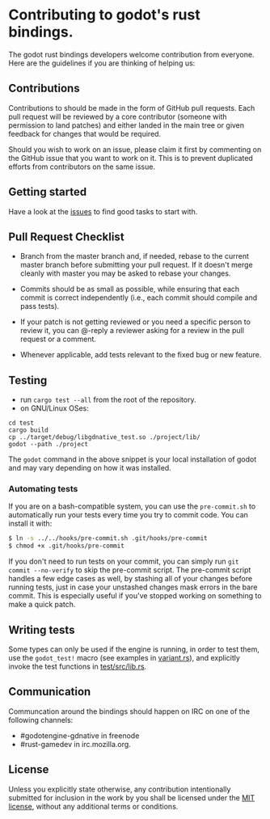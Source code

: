 # Contributing to godot's rust bindings.

The godot rust bindings developers welcome contribution from everyone. Here are the guidelines if you are thinking of helping us:

## Contributions

Contributions to should be made in the form of GitHub pull requests.
Each pull request will be reviewed by a core contributor (someone with permission to land patches) and either landed in the main tree or given feedback for changes that would be required.

Should you wish to work on an issue, please claim it first by commenting on the GitHub issue that you want to work on it. This is to prevent duplicated efforts from contributors on the same issue.

## Getting started

Have a look at the [issues](https://github.com/GodotNativeTools/godot-rust/issues) to find good tasks to start with.

## Pull Request Checklist

- Branch from the master branch and, if needed, rebase to the current master branch before submitting your pull request. If it doesn't merge cleanly with master you may be asked to rebase your changes.

- Commits should be as small as possible, while ensuring that each commit is correct independently (i.e., each commit should compile and pass tests).

- If your patch is not getting reviewed or you need a specific person to review it, you can @-reply a reviewer asking for a review in the pull request or a comment.

- Whenever applicable, add tests relevant to the fixed bug or new feature.

## Testing

- run `cargo test --all` from the root of the repository.
- on GNU/Linux OSes:

```
cd test
cargo build
cp ../target/debug/libgdnative_test.so ./project/lib/
godot --path ./project
```

The `godot` command in the above snippet is your local installation of godot and may vary depending on how it was installed.

### Automating tests

If you are on a bash-compatible system, you can use the `pre-commit.sh` to automatically run your tests every time you try to commit code.  You can install it with:

```sh
$ ln -s ../../hooks/pre-commit.sh .git/hooks/pre-commit
$ chmod +x .git/hooks/pre-commit
```

If you don't need to run tests on your commit, you can simply run `git commit --no-verify` to skip the pre-commit script.  The pre-commit script handles a few edge cases as well, by stashing all of your changes before running tests, just in case your unstashed changes mask errors in the bare commit.  This is especially useful if you've stopped working on something to make a quick patch.

## Writing tests

Some types can only be used if the engine is running, in order to test them, use the `godot_test!` macro (see examples in [variant.rs](gdnative/src/variant.rs)), and explicitly invoke the test functions in [test/src/lib.rs](test/src/lib.rs).

## Communication

Communcation around the bindings should happen on IRC on one of the following channels:

 - #godotengine-gdnative in freenode
 - #rust-gamedev in irc.mozilla.org.

## License

Unless you explicitly state otherwise, any contribution intentionally submitted for inclusion in the work by you shall be licensed under the [MIT license](LICENSE.md), without any additional terms or conditions.
